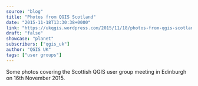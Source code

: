```yaml
---
source: "blog"
title: "Photos from QGIS Scotland"
date: "2015-11-18T13:30:38+0000"
link: "https://ukqgis.wordpress.com/2015/11/18/photos-from-qgis-scotland/"
draft: "false"
showcase: "planet"
subscribers: ["qgis_uk"]
author: "QGIS UK"
tags: ["user groups"]
---
```


Some photos covering the Scottish QGIS user group meeting in Edinburgh on 16th November 2015.
